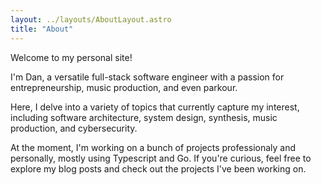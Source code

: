 ```yaml
---
layout: ../layouts/AboutLayout.astro
title: "About"
---
```


Welcome to my personal site!

I'm Dan, a versatile full-stack software engineer with a passion for entrepreneurship, music production, and even parkour.

Here, I delve into a variety of topics that currently capture my interest, including software architecture, system design, synthesis, music production, and cybersecurity.

At the moment, I'm working on a bunch of projects professionaly and personally, mostly using Typescript and Go. If you're curious, feel free to explore my blog posts and check out the projects I've been working on.
